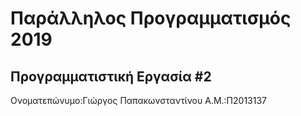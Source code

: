 # Παράλληλος Προγραμματισμός 2019
## Προγραμματιστική Εργασία #2

Ονοματεπώνυμο:Γιώργος Παπακωνσταντίνου
Α.Μ.:Π2013137


